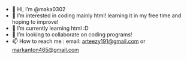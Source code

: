 - 👋 Hi, I’m @maka0302
- 👀 I’m interested in coding mainly html! learning it in my free time and hoping to improve!
- 🌱 I’m currently learning html :D
- 💞️ I’m looking to collaborate on coding programs!
- 📫 How to reach me : email: arteezy191@gmail.com or markanton465@gmail.com

<!---
maka0302/maka0302 is a ✨ special ✨ repository because its `README.md` (this file) appears on your GitHub profile.
You can click the Preview link to take a look at your changes.
--->
